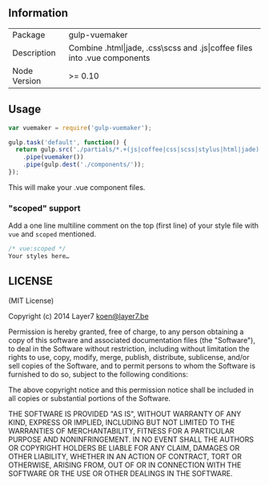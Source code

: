 ## Information

<table>
<tr>
<td>Package</td><td>gulp-vuemaker</td>
</tr>
<tr>
<td>Description</td>
<td>Combine .html|jade, .css\scss and .js|coffee files into .vue components</td>
</tr>
<tr>
<td>Node Version</td>
<td>>= 0.10</td>
</tr>
</table>

## Usage

```js
var vuemaker = require('gulp-vuemaker');

gulp.task('default', function() {
  return gulp.src('./partials/*.+(js|coffee|css|scss|stylus|html|jade)')
    .pipe(vuemaker())
    .pipe(gulp.dest('./components/'));
});
```

This will make your .vue component files.

### "scoped" support

Add a one line multiline comment on the top (first line) of your style file with `vue` and `scoped` mentioned.

```css
/* vue:scoped */
Your styles here…
```

## LICENSE

(MIT License)

Copyright (c) 2014 Layer7 <koen@layer7.be>

Permission is hereby granted, free of charge, to any person obtaining
a copy of this software and associated documentation files (the
"Software"), to deal in the Software without restriction, including
without limitation the rights to use, copy, modify, merge, publish,
distribute, sublicense, and/or sell copies of the Software, and to
permit persons to whom the Software is furnished to do so, subject to
the following conditions:

The above copyright notice and this permission notice shall be
included in all copies or substantial portions of the Software.

THE SOFTWARE IS PROVIDED "AS IS", WITHOUT WARRANTY OF ANY KIND,
EXPRESS OR IMPLIED, INCLUDING BUT NOT LIMITED TO THE WARRANTIES OF
MERCHANTABILITY, FITNESS FOR A PARTICULAR PURPOSE AND
NONINFRINGEMENT. IN NO EVENT SHALL THE AUTHORS OR COPYRIGHT HOLDERS BE
LIABLE FOR ANY CLAIM, DAMAGES OR OTHER LIABILITY, WHETHER IN AN ACTION
OF CONTRACT, TORT OR OTHERWISE, ARISING FROM, OUT OF OR IN CONNECTION
WITH THE SOFTWARE OR THE USE OR OTHER DEALINGS IN THE SOFTWARE.
